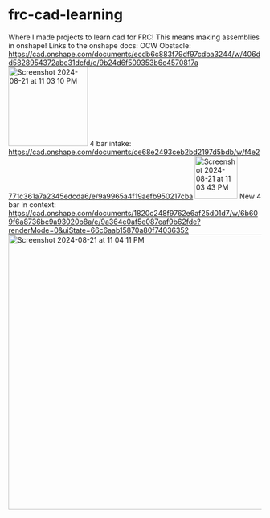# frc-cad-learning
Where I made projects to learn cad for FRC! This means making assemblies in onshape!
Links to the onshape docs: 
OCW Obstacle: https://cad.onshape.com/documents/ecdb6c883f79df97cdba3244/w/406dd5828954372abe31dcfd/e/9b24d6f509353b6c4570817a
<img width="158" alt="Screenshot 2024-08-21 at 11 03 10 PM" src="https://github.com/user-attachments/assets/35ac916b-decc-42cb-8334-4cde22d95549">
 4 bar intake: https://cad.onshape.com/documents/ce68e2493ceb2bd2197d5bdb/w/f4e2771c361a7a2345edcda6/e/9a9965a4f19aefb950217cba
<img width="85" alt="Screenshot 2024-08-21 at 11 03 43 PM" src="https://github.com/user-attachments/assets/2885f420-1f5d-4796-bbb9-dd4f321c105a">
New 4 bar in context: https://cad.onshape.com/documents/1820c248f9762e6af25d01d7/w/6b609f6a8736bc9a93020b8a/e/9a364e0af5e087eaf9b62fde?renderMode=0&uiState=66c6aab15870a80f74036352
<img width="548" alt="Screenshot 2024-08-21 at 11 04 11 PM" src="https://github.com/user-attachments/assets/7fa57b90-f59f-4f10-8533-4e23e272fb24">
